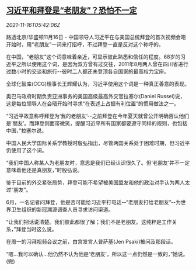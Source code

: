 <!--1637042462000-->
[习近平和拜登是“老朋友”？恐怕不一定](https://cn.reuters.com/article/china-xi-us-biden-old-friends-1116-idCNKBS2I10D6)
------

<div><i>2021-11-16T05:42:06Z</i></div><p>路透北京/华盛顿11月16日 - 中国领导人习近平在与美国总统拜登的首次视频会晤开始时，用“老朋友”一词来打招呼，不过拜登一直是反对这个称呼的。</p><p>在中国，“老朋友”这个词意味着亲近，可显示彼此熟悉和信任的程度。68岁的习近平之所以使用这个词，是因为双方曾有过交往，2011年8月两人曾在四川省进行过数小时的交谈和旅行--彼时二人都还未登顶各自国家的最高权力宝座。</p><p>全球化智库(CCG)理事长王辉耀认为，习近平使用这个词是一种真正善意的表现。</p><p>奥巴马政府时期负责亚洲事务的美国高级最高外交官拉塞尔(Daniel Russel)说，这是每位领导人在会晤开始时寻求“在表述上占据有利位置”的惯用做法之一。</p><p>“习近平故意称呼拜登为‘我的老朋友’--之前拜登在今年夏天就曾公开明确否认他们是‘朋友’。而拜登则面带微笑，提醒习近平所有国家都要遵守同样的规则，也包括中国，”拉塞尔说。</p><p>中国人民大学国际关系学教授时殷弘指出，尽管两国关系处于困难时期，但习近平仍使用了这个词。</p><p>“我们中国人称某人为老朋友时，意思是我们已经认识很久了。但‘老朋友’并不一定意味着他还是真朋友，”时殷弘说。</p><p>鉴于目前的外交紧张局势，拜登可能不希望被美国盟友和他的政治对手认为两人太过“朋友”。</p><p>6月，一名记者问拜登，他是否可能给习近平打电话--“老朋友打给老朋友”--为世界卫生组织的新冠溯源调查人员寻求访问渠道。</p><p>“让我们把话说清楚。我们彼此都很了解；我们不是老朋友。这纯粹是工作关系，”拜登当时这么说。</p><p>在周一的习拜视频会议之前，白宫发言人普萨基(Jen Psaki)被问及那段话。</p><p>“嗯...我可以确认...他仍然不认为他是‘老朋友’，所以这一点仍然是一致的，”她说。(完)</p>
